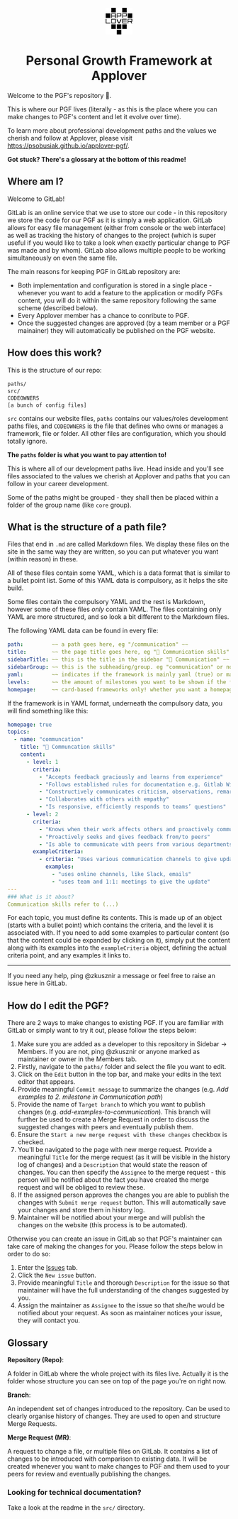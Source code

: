 <p align="center">
  <a href="https://www.applover.pl">
    <img alt="Applover favicon" src="src/images/favicon.svg" width="60" />
  </a>
</p>
<h1 align="center">
    Personal Growth Framework at Applover
</h1>

Welcome to the PGF's repository 🎉.

This is where our PGF lives (literally - as this is the place where you can make changes to PGF's content and let it evolve over time).

To learn more about professional development paths and the values we cherish and follow at Applover, please visit https://psobusiak.github.io/applover-pgf/.

**Got stuck? There's a glossary at the bottom of this readme!**

## Where am I?

Welcome to GitLab!

GitLab is an online service that we use to store our code - in this repository we store the code for our PGF as it is simply a web application. GitLab allows for easy file management (either from console or the web interface) as well as tracking the history of changes to the project (which is super useful if you would like to take a look when exactly particular change to PGF was made and by whom). GitLab also allows multiple people to be working simultaneously on even the same file.

The main reasons for keeping PGF in GitLab repository are:
- Both implementation and configuration is stored in a single place - whenever you want to add a feature to the application or modify PGFs content, you will do it within the same repository following the same scheme (described below).
- Every Applover member has a chance to conribute to PGF.
- Once the suggested changes are approved (by a team member or a PGF mainainer) they will automatically be published on the PGF website.

## How does this work?

This is the structure of our repo:
```
paths/
src/
CODEOWNERS
[a bunch of config files]
```

`src` contains our website files, `paths` contains our values/roles development paths files, and `CODEOWNERS` is the file that defines who owns or manages a framework, file or folder.
All other files are configuration, which you should totally ignore.

**The `paths` folder is what you want to pay attention to!**

This is where all of our development paths live. Head inside and you'll see files associated to the values we cherish at Applover and paths that you can follow in your career development.

Some of the paths might be grouped - they shall then be placed within a folder of the group name (like `core` group).

## What is the structure of a path file?

Files that end in `.md` are called Markdown files. We display these files on the site in the same way they are written, so you can put whatever you want (within reason) in these.

All of these files contain some YAML, which is a data format that is similar to a bullet point list. Some of this YAML data is compulsory, as it helps the site build.

Some files contain the compulsory YAML and the rest is Markdown, however some of these files *only* contain YAML.
The files containing only YAML are more structured, and so look a bit different to the Markdown files.

The following YAML data can be found in every file:

``` yaml
path:         ~~ a path goes here, eg "/communication" ~~
title:        ~~ the page title goes here, eg "💬 Communication skills" ~~
sidebarTitle: ~~ this is the title in the sidebar "💬 Communication" ~~
sidebarGroup: ~~ this is the subheading/group. eg "communication" or nothing ~~
yaml:         ~~ indicates if the framework is mainly yaml (true) or markdown (false) ~~
levels:       ~~ the amount of milestones you want to be shown if the file is yaml, eg 6 or nothing ~~
homepage:     ~~ card-based frameworks only! whether you want a homepage to be shown, eg true, false, or nothing if irrelevant ~~
```

If the framework is in YAML format, underneath the compulsory data, you will find something like this:

``` yaml
homepage: true
topics:
  - name: "communcation"
    title: "💬 Communcation skills"
    content:
      - level: 1
        criteria:
          - "Accepts feedback graciously and learns from experience"
          - "Follows established rules for documentation e.g. Gitlab Wiki, GSuite"
          - "Constructively communicates criticism, observations, remarks"
          - "Collaborates with others with empathy"
          - "Is responsive, efficiently responds to teams’ questions"
      - level: 2
        criteria:
          - "Knows when their work affects others and proactively communicates the impact of status updates with those who most need to know"
          - "Proactively seeks and gives feedback from/to peers"
          - "Is able to communicate with peers from various departments, talks to non-technical stakeholders on appropriate level of abstraction"
        exampleCriteria:
          - criteria: "Uses various communication channels to give update"
            examples:
              - "uses online channels, like Slack, emails"
              - "uses team and 1:1: meetings to give the update"
---
### What is it about?
Communication skills refer to (...)
```

For each topic, you must define its contents. This is made up of an object (starts with a bullet point) which contains the criteria, and the level it is associated with.
If you need to add some examples to particular content (so that the content could be expanded by clicking on it), simply put the content along with its examples into the `exampleCriteria` object, defining the actual criteria point, and any examples it links to.

---

If you need any help, ping @zkusznir a message or feel free to raise an issue here in GitLab.

## How do I edit the PGF?

There are 2 ways to make changes to existing PGF. If you are familiar with GitLab or simply want to try it out, please follow the steps below:
1. Make sure you are added as a developer to this repository in Sidebar -> Members. If you are not, ping @zkusznir or anyone marked as maintainer or owner in the Members tab.
2. Firstly, navigate to the `paths/` folder and select the file you want to edit.
3. Click on the `Edit` button in the top bar, and make your edits in the text editor that appears.
4. Provide meaningful `Commit message` to summarize the changes (e.g. *Add examples to 2. milestone in Communication path*)
5. Provide the name of `Target branch` to which you want to publish changes (e.g. *add-examples-to-communication*). This branch will further be used to create a Merge Request in order to discuss the suggested changes with peers and eventually publish them.
6. Ensure the `Start a new merge request with these changes` checkbox is checked.
7. You'll be navigated to the page with new merge request. Provide a meaningful `Title` for the merge request (as it will be visible in the history log of changes) and a `Description` that would state the reason of changes. You can then specify the `Assignee` to the merge request - this person will be notified about the fact you have created the merge request and will be obliged to review these.
8. If the assigned person approves the changes you are able to publish the changes with `Submit merge request` button. This will automatically save your changes and store them in history log.
9. Maintainer will be notified about your merge and will publish the changes on the website (this process is to be automated).

Otherwise you can create an issue in GitLab so that PGF's maintainer can take care of making the changes for you. Please follow the steps below in order to do so:
1. Enter the [Issues](https://git.applover.pl/Applover/pgf/issues) tab.
2. Click the `New issue` button.
3. Provide meaningful `Title` and thorough `Description` for the issue so that maintainer will have the full understanding of the changes suggested by you.
4. Assign the maintainer as `Assignee` to the issue so that she/he would be notified about your request. As soon as maintainer notices your issue, they will contact you.

## Glossary

**Repository (Repo)**:

A folder in GitLab where the whole project with its files live. Actually it is the folder whose structure you can see on top of the page you're on right now.

**Branch**:

An independent set of changes introduced to the repository. Can be used to clearly organise history of changes. They are used to open and structure Merge Requests.

**Merge Request (MR)**:

A request to change a file, or multiple files on GitLab. It contains a list of changes to be introduced with comparison to existing data. It will be created whenever you want to make changes to PGF and them used to your peers for review and eventually publishing the changes.


### Looking for technical documentation?
Take a look at the readme in the `src/` directory.
